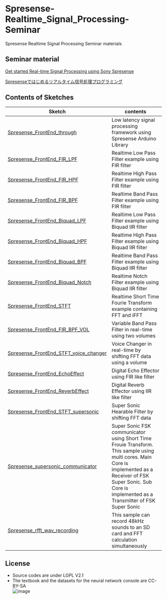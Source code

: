 # Spresense-Realtime_Signal_Processing-Seminar
Spresense Realtime Signal Processing Seminar materials

## Seminar material
[Get started Real-time Signal Processing using Sony Spresense](https://github.com/TE-YoshinoriOota/Spresense-Realtime_Signal_Processing-Seminar/blob/main/Documents/Get%20started%20Realtime%20Signal%20Processing%20with%20Sony%20Spresense.pdf)

[Spresenseではじめるリアルタイム信号処理プログラミング](https://github.com/TE-YoshinoriOota/Spresense-Realtime_Signal_Processing-Seminar/blob/main/Documents/Spresense%20%E3%81%A7%E3%81%AF%E3%81%98%E3%82%81%E3%82%8B%E3%83%AA%E3%82%A2%E3%83%AB%E3%82%BF%E3%82%A4%E3%83%A0%E4%BF%A1%E5%8F%B7%E5%87%A6%E7%90%86%E3%83%97%E3%83%AD%E3%82%B0%E3%83%A9%E3%83%9F%E3%83%B3%E3%82%B0.pdf)

## Contents of Sketches
|Sketch|contents|
----|----
|[Spresense_FrontEnd_through](https://github.com/TE-YoshinoriOota/Spresense-Realtime_Signal_Processing-Seminar/blob/main/Sketches/Spresense_FrontEnd_through/Spresense_FrontEnd_through.ino)|Low latency signal processing framework using Spresense Arduino Library|
|[Spresense_FrontEnd_FIR_LPF](https://github.com/TE-YoshinoriOota/Spresense-Realtime_Signal_Processing-Seminar/blob/main/Sketches/Spresense_FrontEnd_FIR_LPF/Spresense_FrontEnd_FIR_LPF.ino)|Realtime Low Pass Filter example using FIR filter|
|[Spresense_FrontEnd_FIR_HPF](https://github.com/TE-YoshinoriOota/Spresense-Realtime_Signal_Processing-Seminar/blob/main/Sketches/Spresense_FrontEnd_Biquad_HPF/Spresense_FrontEnd_Biquad_HPF.ino)|Realtime High Pass Filter example using FIR filter|
|[Spresense_FrontEnd_FIR_BPF](https://github.com/TE-YoshinoriOota/Spresense-Realtime_Signal_Processing-Seminar/blob/main/Sketches/Spresense_FrontEnd_FIR_BPF/Spresense_FrontEnd_FIR_BPF.ino)|Realtime Band Pass Filter example using FIR filter|
|[Spresense_FrontEnd_Biquad_LPF](https://github.com/TE-YoshinoriOota/Spresense-Realtime_Signal_Processing-Seminar/blob/main/Sketches/Spresense_FrontEnd_Biquad_LPF/Spresense_FrontEnd_Biquad_LPF.ino)|Realtime Low Pass Filter example using Biquad IIR filter|
|[Spresense_FrontEnd_Biquad_HPF](https://github.com/TE-YoshinoriOota/Spresense-Realtime_Signal_Processing-Seminar/blob/main/Sketches/Spresense_FrontEnd_Biquad_HPF/Spresense_FrontEnd_Biquad_HPF.ino)|Realtime High Pass Filter example using Biquad IIR filter|
|[Spresense_FrontEnd_Biquad_BPF](https://github.com/TE-YoshinoriOota/Spresense-Realtime_Signal_Processing-Seminar/blob/main/Sketches/Spresense_FrontEnd_Biquad_BPF/Spresense_FrontEnd_Biquad_BPF.ino)|Realtime Band Pass Filter example using Biquad IIR filter|
|[Spresense_FrontEnd_Biquad_Notch](https://github.com/TE-YoshinoriOota/Spresense-Realtime_Signal_Processing-Seminar/blob/main/Sketches/Spresense_FrontEnd_Biquad_Notch/Spresense_FrontEnd_Biquad_Notch.ino)|Realtime Notch Filter example using Biquad IIR filter|
|[Spresense_FrontEnd_STFT](https://github.com/TE-YoshinoriOota/Spresense-Realtime_Signal_Processing-Seminar/blob/main/Sketches/Spresense_FrontEnd_STFT/Spresense_FrontEnd_STFT.ino)|Realtime Short Time Fourie Transform example containing FFT and iFFT|
|[Spresense_FrontEnd_FIR_BPF_VOL](https://github.com/TE-YoshinoriOota/Spresense-Realtime_Signal_Processing-Seminar/blob/main/Sketches/Spresense_FrontEnd_FIR_BPF_VOL/Spresense_FrontEnd_FIR_BPF_VOL.ino)|Variable Band Pass Filter in real-time using two volumes|
|[Spresense_FrontEnd_STFT_voice_changer](https://github.com/TE-YoshinoriOota/Spresense-Realtime_Signal_Processing-Seminar/blob/main/Sketches/Spresense_FrontEnd_STFT_voice_changer/Spresense_FrontEnd_STFT_voice_changer.ino)|Voice Changer in real-time by shifting FFT data using a volume|
|[Spresense_FrontEnd_EchoEffect](https://github.com/TE-YoshinoriOota/Spresense-Realtime_Signal_Processing-Seminar/blob/main/Sketches/Spresense_FrontEnd_EchoEffect/Spresense_FrontEnd_EchoEffect.ino)|Digital Echo Effector using FIR like filter|
|[Spresense_FrontEnd_ReverbEffect](https://github.com/TE-YoshinoriOota/Spresense-Realtime_Signal_Processing-Seminar/blob/main/Sketches/Spresense_FrontEnd_ReverbEffect/Spresense_FrontEnd_ReverbEffect.ino)|Digital Reverb Effector using IIR like filter|
|[Spresense_FrontEnd_STFT_supersonic](https://github.com/TE-YoshinoriOota/Spresense-Realtime_Signal_Processing-Seminar/blob/main/Sketches/Spresense_FrontEnd_STFT_supersonic/Spresense_FrontEnd_STFT_supersonic.ino)|Super Sonic Hearable Filter by shifting FFT data|
|[Spresense_supersonic_communicator](https://github.com/TE-YoshinoriOota/Spresense-Realtime_Signal_Processing-Seminar/tree/main/Sketches/Spresense_supersonic_communicator)|Super Sonic FSK communicator using Short Time Frouie Transform. This sample using multi cores. Main Core is implemented as a Receiver of FSK Super Sonic. Sub Core is implemented as a Transmitter of FSK Super Sonic|
|[Spresense_rfft_wav_recording](https://github.com/TE-YoshinoriOota/Spresense-Realtime_Signal_Processing-Seminar/blob/main/Sketches/Spresense_rfft_wav_recording/Spresense_rfft_wav_recording.ino)|This sample can record 48kHz sounds to an SD card and FFT calculation simultaneously|


## License
- Source codes are under LGPL V2.1
- The textbook and the datasets for the neural network console are CC-BY-SA <br>
![image](https://github.com/user-attachments/assets/b4e995f8-34ec-491f-924f-9cb25171d59b)
